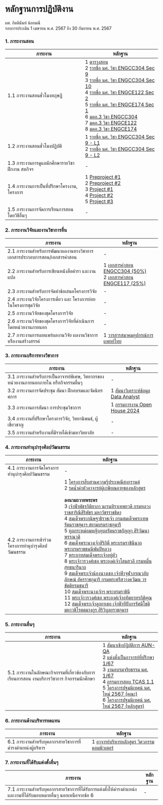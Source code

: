 # หลักฐานการปฏิบัติงาน
ผศ. กิตตินันท์ น้อยมณี <br />
รอบการประเมิน 1 เมษายน พ.ศ. 2567 ถึง 30 กันยายน พ.ศ. 2567

### 1. ภาระงานสอน
ภาระงาน | หลักฐาน
--- | ---
1.1 ภาระงานสอนชั่วโมงทฤษฏี|1 [ตารางสอน](https://drive.google.com/file/d/1mL7H3mTZPl_irluZj33E9y2FzlPKQ0Xx/view?usp=drive_link)<br />2 [รายชื่อ นศ. วิชา ENGCC304 Sec 9](https://drive.google.com/file/d/1M68WFaXAHS7291wcnrTNjBV2AkiIszyx/view?usp=drive_link)<br />3 [รายชื่อ นศ. วิชา ENGCC304 Sec 10](https://drive.google.com/file/d/1LuYjGM_SREasGi_SnWi0QH-I_t3rdREk/view?usp=drive_link)<br />4 [รายชื่อ นศ. วิชา ENGCE122 Sec 2](https://drive.google.com/file/d/1MkS8_cVIvMECzfp17nam60oq2Wo1sPrt/view?usp=drive_link)<br />5 [รายชื่อ นศ. วิชา ENGCE174 Sec 1](https://drive.google.com/file/d/16VYPNpWREvzUMKb-zn6gAoH3vInSesQ4/view?usp=drive_link)<br />6 [มคอ.3 วิชา ENGCC304](https://lms.rmutl.ac.th/tqf/detail/27453953985945704/922e2c99830074acf4a506a82f30031a)<br />7 [มคอ.3 วิชา ENGCE122](https://lms.rmutl.ac.th/tqf/detail/27453953985943334/30406d1bb8e6171a630ed93209adcd4d)<br />8 [มคอ.3 วิชา ENGCE174](https://lms.rmutl.ac.th/tqf/detail/28834716631175224/b4fb449ad94fe41bc91ba7df003847cd)<br />
1.2 ภาระงานสอนชั่วโมงปฏิบัติ|1 [รายชื่อ นศ. วิชา ENGCC304 Sec 9 - L1](https://drive.google.com/file/d/1qmFv1ZXLrvEROy0y0EwuAg6A_4FQJnff/view?usp=drive_link)<br />2 [รายชื่อ นศ. วิชา ENGCC304 Sec 9 - L2](https://drive.google.com/file/d/1O7-_8FUoFhgNE09iax6xDxE1qHwHTxtc/view?usp=drive_link)<br />
1.3 ภาระงานการดูแลนักศึกษารายวิชาฝึกงาน สหกิจฯ|-[](#)<br /> 
1.4 ภาระงานการเป็นที่ปรึกษาโครงงาน, โครงการ|1 [Preproject #1](https://drive.google.com/file/d/1pKv5UNVaCjp35mlBR70qUA2epOKeVXRO/view?usp=drive_link)<br />2 [Preproject #2](https://drive.google.com/file/d/1zmZ81kSbURKNHLtSvR0dgWhyKexy4XLr/view?usp=drive_link)<br />3 [Project #1](https://drive.google.com/file/d/1ze5z-dAPx8sAb0PPB7d1ZzNQMhlStI6z/view?usp=drive_link)<br />4 [Project #2](https://drive.google.com/file/d/1gFypH_xXznkSoUK7AmXZHFTdao3X9dlX/view?usp=drive_link)<br />5 [Project #3](https://drive.google.com/file/d/1MS_VPJSVAUCgfsoozqGeWbz-6GPYUm5e/view?usp=drive_link)<br />
1.5 ภาระงานการจัดการเรียนการสอนโดยวิธีอื่นๆ|-[](#)<br /> 

### 2. ภาระงานวิจัยและงานวิชาการอื่น
ภาระงาน | หลักฐาน
--- | ---
2.1 ภาระงานสำหรับการพัฒนาผลงานทางวิชาการเอกสารประกอบการสอน/เอกสารคำสอน|-[](#)<br /> 
2.2 ภาระงานสำหรับการเขียนหนังสือตำรา และงานแปล|1 [เอกสารคำสอน ENGCC304 (50%)](https://docs.google.com/document/d/1yTnfjpgvAwoARj7H6olfFZLZDPuSj89X/edit?usp=drive_link&ouid=108990596039720851381&rtpof=true&sd=true)<br />2 [เอกสารคำสอน ENGCE117 (25%)](https://docs.google.com/document/d/1vy1t5BU05I8POlnp933H5a_5UUn0L0GO/edit?usp=drive_link&ouid=108990596039720851381&rtpof=true&sd=true)<br />
2.3 ภาระงานสำหรับการจัดทำข้อเสนอโครงการวิจัย|-[](#)<br /> 
2.4 ภาระงานวิจัยโครงการเดี่ยว และ โครงการย่อยในโครงการชุดวิจัย|-[](#)<br /> 
2.5 ภาระงานวิจัยของชุดโครงการวิจัย|-[](#)<br /> 
2.6 ภาระงานวิจัยของชุดโครงการวิจัยที่ดำเนินการโดยหน่วยงานภายนอก|-[](#)<br /> 
2.7 ภาระงานการเผยแพร่ผลงานวิจัย ผลงานวิชาการ หรืองานสร้างสรรค์|1 [วารสารสมาคมอุปกรณ์การแพทย์ไทย](https://drive.google.com/file/d/1Cv1XSKMCFjFDdeSSbACUdbouNm2_yPAR/view?usp=drive_link)<br /> 

### 3. ภาระงานบริการทางวิชาการ
ภาระงาน | หลักฐาน
--- | ---
3.1 ภาระงานสำหรับการเป็นอาจารย์พิเศษ, วิทยากรของหน่วยงานภายนอกภายใน หรือกิจกรรมอื่นๆ|-[](#)<br /> 
3.2 ภาระงานการจัดประชุม สัมนา ฝึกอบรมและจัดนิทรศการ|1 [สัมนาวิเคราะห์ข้อมูล Data Analyst](https://e-profile.rmutl.ac.th/activity/15f8d840-2bf7-11ef-b4e9-506b8da904ed)<br /> 
3.3 ภาระงานการสัมนา การประชุมวิชาการ|1 [กรรมการงาน Open House 2024](https://e-profile.rmutl.ac.th/activity/04b29b86-7cc0-11ef-afd9-506b8da904ed)<br /> 
3.4 ภาระงานที่ปรึกษาโครงการวิจัย, วิทยานิพนธ์, ผู้เชี่ยวชาญ|-[](#)<br /> 
3.5 ภาระงานสำหรับงานที่มีรายได้เข้ามหาวิทยาลัย|-[](#)<br /> 

### 4. ภาระงานทำนุบำรุงศิลปวัฒนธรรม
ภาระงาน | หลักฐาน
--- | ---
4.1 ภาระงานการจัดโครงการทำนุบำรุงศิลปวัฒนธรรม|-[](#)<br /> 
4.2 ภาระงานการเข้าร่วมโครงการทำนุบำรุงศิลปวัฒนธรรม|1 [โครงการสืบสานความรู้ประเพณีสงกรานต์](https://e-profile.rmutl.ac.th/activity/e8324434-0524-11ef-b4e9-506b8da904ed)<br />2 [รดน้ำดำหัวอาจารย์ผู้เกษียณอายุของหลักสูตร](https://e-profile.rmutl.ac.th/activity/035fe916-fa37-11ee-b4e9-506b8da904ed)<br /><br /><b>ลงนามถวายพระพร</b><br />3 [เจ้าฟ้าพัชรกิติยาภา นเรนทิราเทพยวดี กรมหลวงราชสาริณีสิริพัชร มหาวัชรราชธิดา](https://e-profile.rmutl.ac.th/activity/519a9c19-f105-11ee-b4e9-506b8da904ed)<br />4 [สมเด็จพระกนิษฐาธิราชเจ้า กรมสมเด็จพระเทพรัตนราชสุดาฯ สยามบรมราชกุมารี](https://e-profile.rmutl.ac.th/activity/dd644dbc-f104-11ee-b4e9-506b8da904ed)<br />5 [ทูลกระหม่อมหญิงอุบลรัตนราชกัญญา สิริวัฒนาพรรณวดี](https://e-profile.rmutl.ac.th/activity/c44e0bb9-f319-11ee-b4e9-506b8da904ed)<br />6 [สมเด็จพระนางเจ้าสิริกิติ์ พระบรมราชินีนาถ พระบรมราชชนนีพันปีหลวง](https://e-profile.rmutl.ac.th/activity/8d065e99-57e5-11ef-afd9-506b8da904ed)<br />7 [พระบาทสมเด็จพระเจ้าอยู่หัว](https://e-profile.rmutl.ac.th/activity/435d91c5-4af6-11ef-afd9-506b8da904ed)<br />8 [พระเจ้าวรวงศ์เธอ พระองค์เจ้าโสมสวลี กรมหมื่นสุทธนารีนาถ](https://e-profile.rmutl.ac.th/activity/30a4df32-3f97-11ef-afd9-506b8da904ed)<br />9 [สมเด็จพระเจ้าน้องนางเธอ เจ้าฟ้าจุฬาภรณวลับลักษณ์ อัครราชกุมารี กรมพระศรีสวางควัฒน วรขัตติยรมชนารี](https://e-profile.rmutl.ac.th/activity/e4e1a7fc-38fb-11ef-afd9-506b8da904ed)<br />10 [สมเด็จพระนางเจ้าฯ พระบรมราชินี](https://e-profile.rmutl.ac.th/activity/45915320-20f9-11ef-b4e9-506b8da904ed)<br />11 [พระเจ้าวรวงศ์เธอ พระองค์เจ้าอทิตยาทรกิติคุณ](https://e-profile.rmutl.ac.th/activity/59b2a8f9-0ab9-11ef-b4e9-506b8da904ed)<br />12 [สมเด็จพระเจ้าลูกยาเธอ เจ้าฟ้าทีปังกรรัศมีโชติ มหาวชิโรตตมางกูร สิริวิบูลยราชกุมาร](https://e-profile.rmutl.ac.th/activity/319e5c32-0521-11ef-b4e9-506b8da904ed)<br />

### 5. ภาระงานอื่นๆ
ภาระงาน | หลักฐาน
--- | ---
5.1 ภาระงานในลักษณะกิจกรรมที่เกี่ยวข้องกับการเรียนการสอน งานบริการวิชาการ กิจกรรมนักศึกษา|1 [สัมนาเชิงปฏิบัติการ AUN-QA](https://e-profile.rmutl.ac.th/activity/9f4c5c6d-0523-11ef-b4e9-506b8da904ed)<br />2 [แต่งตั้งเป็นอาจารย์ที่ปรึกษา 1/67](https://e-profile.rmutl.ac.th/activity/1c5aedf0-052a-11ef-b4e9-506b8da904ed)<br />3 [งานอบรมจริยธรรม นศ. 1/67](https://e-profile.rmutl.ac.th/activity/857604d1-3900-11ef-afd9-506b8da904ed)<br />4 [กรรมการสอบ TCAS 1.1](https://e-profile.rmutl.ac.th/activity/944efd5e-7cbf-11ef-afd9-506b8da904ed)<br />5 [โครงการปฐมนิเทศน์ นศ. ใหม่ 2567 (คณะ)](https://e-profile.rmutl.ac.th/activity/0a605dce-38fe-11ef-afd9-506b8da904ed)<br />6 [โครงการปฐมนิเทศน์ นศ. ใหม่ 2567 (หลักสูตร)](https://e-profile.rmutl.ac.th/activity/b2e663f6-3900-11ef-afd9-506b8da904ed)<br />

### 6. ภาระงานด้านบริหารทดแทน
ภาระงาน | หลักฐาน
--- | ---
6.1 ภาระงานสำหรับบุคลากรสายวิชาการที่ดำรงตำแหน่งผู้บริหาร|1 [อาจารย์บริหารหลักสูตร วิศวกรรมคอมพิวเตอร์](#)<br /> 

### 7. ภาระงานที่ได้รับแต่งตั้งอื่นๆ
ภาระงาน | หลักฐาน
--- | ---
7.1 ภาระงานสำหรับบุคลากรสายวิชาการที่ได้รับการแต่งตั้งให้ดำรงตำแหน่งและงานที่ได้รับมอบหมายอื่นๆ นอกเหนือจากข้อ 6|-[](#)<br /> 
